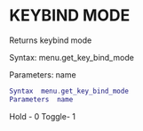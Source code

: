 # KEYBIND MODE

Returns keybind mode

Syntax:	menu.get_key_bind_mode

Parameters:	name

```lua
Syntax	menu.get_key_bind_mode
Parameters	name
```
Hold - 0
Toggle- 1